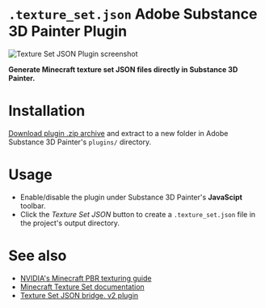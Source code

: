 # `.texture_set.json` Adobe Substance 3D Painter Plugin

![Texture Set JSON Plugin screenshot](https://user-images.githubusercontent.com/1903667/151483200-abeb0b9a-8c5f-4acc-a41b-6e1a2f28b9fc.png)

**Generate Minecraft texture set JSON files directly in Substance 3D Painter.**

# Installation
[Download plugin .zip archive](https://github.com/jasonjgardner/painter-plugin-texture-set-json/archive/refs/heads/main.zip) and extract to a new folder in Adobe Substance 3D Painter's `plugins/` directory.

# Usage
- Enable/disable the plugin under Substance 3D Painter's **JavaScipt** toolbar.
- Click the _Texture Set JSON_ button to create a `.texture_set.json` file in the project's output directory.

# See also
- [NVIDIA's Minecraft PBR texturing guide](https://www.nvidia.com/en-us/geforce/guides/minecraft-rtx-texturing-guide/)
- [Minecraft Texture Set documentation](https://docs.microsoft.com/en-us/minecraft/creator/reference/content/texturesetsreference/texturesetsconcepts/texturesetsintroduction)
- [Texture Set JSON bridge. v2 plugin](https://github.com/bridge-core/plugins/tree/master/plugins/TextureSetJsonGenerator)
